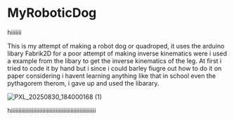 # MyRoboticDog

hiiiiiii

This is my attempt of making a robot dog or quadroped, it uses the arduino libary Fabrik2D for a poor attempt of making inverse kinematics were i used a example from the libary to get the inverse kinematics of the leg. At first i tried to code it by hand but i since i could barley fiugre out how to do it on paper considering i havent learning anything like that in school even the pythagorem therom, i gave up and used the libarary.

![PXL_20250830_184000168 (1)](https://github.com/user-attachments/assets/0a4ea921-14c2-4cb7-8f55-44d453dd9193)

hiiiiiiiiiiiiiiiiiiiiiiiiiiiiiiiiiiiiiiiiiiiiiiiiiiiiiiiii

